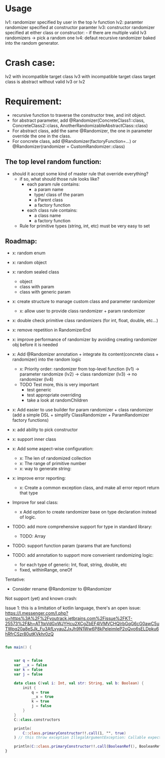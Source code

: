 # Usage
lv1: randomizer specified by user in the top lv function
lv2: paramter randomizer specified at constructor paramter
lv3: constructor randomizer specified at either class or constructor:
    - if there are multiple valid lv3 randomizers -> pick a random one
lv4: defaut recursive randomizer baked into the random generator.

# Crash case:
lv2 with incompatible target class
lv3 with incompatible target class
target class is abstract without valid lv3 or lv2


# Requirement:
 - recursive function to traverse the constructor tree, and init object.
 - for abstract parameter, add @Randomizer(ConcreteClass1::class, ConcreteClass2::class, AnotherRandomizableAbstractClass::class)
 - For abstract class, add the same @Randomizer, the one in parameter override the one in the class.
 - For concrete class, add @Randomizer(factoryFunction=...) or @Randomizer(randomizer = CustomRandomizer::class)

## The top level random function:
- should it accept some kind of master rule that override everything?
     - if so, what should those rule looks like?
         - each param rule contains:
             - a param name
             - type/ class of the param
             - a Parent class
             - a factory function
         - each class rule contains:
             - a class name
             - a factory function
    - Rule for primitive types (string, int, etc) must be very easy to set         
    
## Roadmap:
- x: random enum
- x: random object
- x: random sealed class
  - object
  - class with param
  - class with generic param
- x: create structure to manage custom class and parameter randomizer
  - x: allow user to provide class randomizer + param randomizer
- x: double check primitive class randomizers (for int, float, double, etc...)
- x: remove repetition in RandomizerEnd
- x: improve performance of randomizer by avoiding creating randomizer obj before it is needed

- x: Add @Randomizer annotation + integrate its content(concrete class + randomizer) into the random logic
  - x: Priority order: randomizer from top-level function (lv1) -> parameter randomize (lv2) -> class randomizer (lv3) -> no randomizer (lv4)
  - TODO Test more, this is very important
    - test generic
    - test appropriate overriding
    - take a look at randomChildren
- x: Add easier to use builder for param randomizer + class randomizer (add a simple DSL + simplify ClassRandomizer + ParamRandomizer factory functions)
- x: add ability to pick constructor
- x: support inner class
    
- x: Add some aspect-wise configuration:
  - x: The len of randomized collection
  - x: The range of primitive number
  - x: way to generate string:
- x: improve error reporting:
  - x: Create a common exception class, and make all error report return that type
- Improve for seal class:
  - x Add option to create randomizer base on type declaration instead of logic.
- TODO: add more comprehensive support for type in standard library:
  - TODO: Array
- TODO: support function param (params that are functions)
- TODO: add annotation to support more convenient randomizing logic:
  - for each type of generic: Int, float, string, double, etc
  - fixed, withinRange, oneOf
  
Tentative:
- Consider rename @Randomizer to @Randomizer

 
Not support (yet) and known crash:

Issue 1: this is a limitation of kotlin language, there's an open issue: https://l.messenger.com/l.php?u=https%3A%2F%2Fyoutrack.jetbrains.com%2Fissue%2FKT-25573%2F&h=AT1tpVdGxWJYHcu2XCgZbEF4IVMVCHQIrbGqG6cG0awC5uTWpq20a8eSJk_Fu3AfLvyauZJxJh9N1Ww6P8kPeleimIeP2oQvo6sELDpku6hRfrCSzr80utKVkhr0zQ

```kotlin

fun main() {


    var q = false
    var __x = false
    var k = false
    var j = false

    data class C(val i: Int, val str: String, val b: Boolean) {
        init {
            q = true
            __x = true
            k = true
            j = false
        }
    }
    C::class.constructors

    println(
        C::class.primaryConstructor!!.call(1, "", true)
    ) // this throw exception IllegalArgumentException: Callable expects 7 arguments, but 3 were provided

    println(C::class.primaryConstructor!!.call(BooleanRef(), BooleanRef(), BooleanRef(), BooleanRef(),1, "", true)) // this works
}
```

